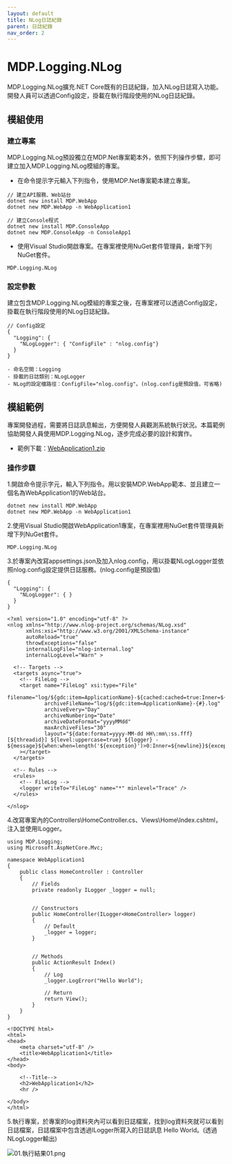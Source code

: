 ```yaml
---
layout: default
title: NLog日誌紀錄
parent: 日誌紀錄
nav_order: 2
---
```


# MDP.Logging.NLog

MDP.Logging.NLog擴充.NET Core既有的日誌紀錄，加入NLog日誌寫入功能。開發人員可以透過Config設定，掛載在執行階段使用的NLog日誌紀錄。


## 模組使用

### 建立專案

MDP.Logging.NLog預設獨立在MDP.Net專案範本外，依照下列操作步驟，即可建立加入MDP.Logging.NLog模組的專案。

- 在命令提示字元輸入下列指令，使用MDP.Net專案範本建立專案。
 
```
// 建立API服務、Web站台
dotnet new install MDP.WebApp
dotnet new MDP.WebApp -n WebApplication1

// 建立Console程式
dotnet new install MDP.ConsoleApp
dotnet new MDP.ConsoleApp -n ConsoleApp1
```

- 使用Visual Studio開啟專案。在專案裡使用NuGet套件管理員，新增下列NuGet套件。

```
MDP.Logging.NLog
```

### 設定參數

建立包含MDP.Logging.NLog模組的專案之後，在專案裡可以透過Config設定，掛載在執行階段使用的NLog日誌紀錄。

```
// Config設定
{
  "Logging": {
    "NLogLogger": { "ConfigFile" : "nlog.config"}
  }
}

- 命名空間：Logging
- 掛載的日誌類別：NLogLogger
- NLog的設定檔路徑：ConfigFile="nlog.config"。(nlog.config是預設值，可省略)
```


## 模組範例

專案開發過程，需要將日誌訊息輸出，方便開發人員觀測系統執行狀況。本篇範例協助開發人員使用MDP.Logging.NLog，逐步完成必要的設計和實作。

- 範例下載：[WebApplication1.zip](https://clark159.github.io/MDP.Net/日誌紀錄/NLog日誌紀錄/WebApplication1.zip)

### 操作步驟

1.開啟命令提示字元，輸入下列指令。用以安裝MDP.WebApp範本、並且建立一個名為WebApplication1的Web站台。

```
dotnet new install MDP.WebApp
dotnet new MDP.WebApp -n WebApplication1
```

2.使用Visual Studio開啟WebApplication1專案，在專案裡用NuGet套件管理員新增下列NuGet套件。

```
MDP.Logging.NLog
```

3.於專案內改寫appsettings.json及加入nlog.config，用以掛載NLogLogger並依照nlog.config設定提供日誌服務。(nlog.config是預設值)

```
{
  "Logging": {
    "NLogLogger": { }
  }
}
```

```
<?xml version="1.0" encoding="utf-8" ?>
<nlog xmlns="http://www.nlog-project.org/schemas/NLog.xsd" 
      xmlns:xsi="http://www.w3.org/2001/XMLSchema-instance"
      autoReload="true"
      throwExceptions="false"
      internalLogFile="nlog-internal.log"
      internalLogLevel="Warn" >
  
  <!-- Targets -->
  <targets async="true">
    <!-- FileLog -->
    <target name="FileLog" xsi:type="File" 
            filename="log/${gdc:item=ApplicationName}-${cached:cached=true:Inner=${date:format=yyyyMMdd}:CacheKey=${shortdate}}.log"
            archiveFileName="log/${gdc:item=ApplicationName}-{#}.log"
            archiveEvery="Day"
            archiveNumbering="Date"
            archiveDateFormat="yyyyMMdd"
            maxArchiveFiles="30"
            layout="${date:format=yyyy-MM-dd HH\:mm\:ss.fff} [${threadid}] ${level:uppercase=true} ${logger} - ${message}${when:when=length('${exception}')>0:Inner=${newline}}${exception:format=tostring}"
    ></target>    
  </targets>
  
  <!-- Rules -->
  <rules>
    <!-- FileLog -->
    <logger writeTo="FileLog" name="*" minlevel="Trace" />
  </rules>  

</nlog>
```

4.改寫專案內的Controllers\HomeController.cs、Views\Home\Index.cshtml，注入並使用ILogger。

```
using MDP.Logging;
using Microsoft.AspNetCore.Mvc;

namespace WebApplication1
{
    public class HomeController : Controller
    {
        // Fields
        private readonly ILogger _logger = null;


        // Constructors
        public HomeController(ILogger<HomeController> logger)
        {
            // Default
            _logger = logger;
        }


        // Methods
        public ActionResult Index()
        {
            // Log
            _logger.LogError("Hello World");

            // Return
            return View();
        }
    }
}
```

```
<!DOCTYPE html>
<html>
<head>
    <meta charset="utf-8" />
    <title>WebApplication1</title>
</head>
<body>

    <!--Title-->
    <h2>WebApplication1</h2>
    <hr />

</body>
</html>
```

5.執行專案，於專案的log資料夾內可以看到日誌檔案，找到log資料夾就可以看到日誌檔案，日誌檔案中包含透過ILogger所寫入的日誌訊息 Hello World。(透過NLogLogger輸出)

![01.執行結果01.png](https://clark159.github.io/MDP.Net/日誌紀錄/NLog日誌紀錄/01.執行結果01.png)
